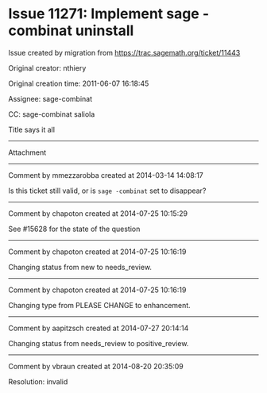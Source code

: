 # Issue 11271: Implement sage -combinat uninstall

Issue created by migration from https://trac.sagemath.org/ticket/11443

Original creator: nthiery

Original creation time: 2011-06-07 16:18:45

Assignee: sage-combinat

CC:  sage-combinat saliola

Title says it all


---

Attachment


---

Comment by mmezzarobba created at 2014-03-14 14:08:17

Is this ticket still valid, or is `sage -combinat` set to disappear?


---

Comment by chapoton created at 2014-07-25 10:15:29

See #15628 for the state of the question


---

Comment by chapoton created at 2014-07-25 10:16:19

Changing status from new to needs_review.


---

Comment by chapoton created at 2014-07-25 10:16:19

Changing type from PLEASE CHANGE to enhancement.


---

Comment by aapitzsch created at 2014-07-27 20:14:14

Changing status from needs_review to positive_review.


---

Comment by vbraun created at 2014-08-20 20:35:09

Resolution: invalid
